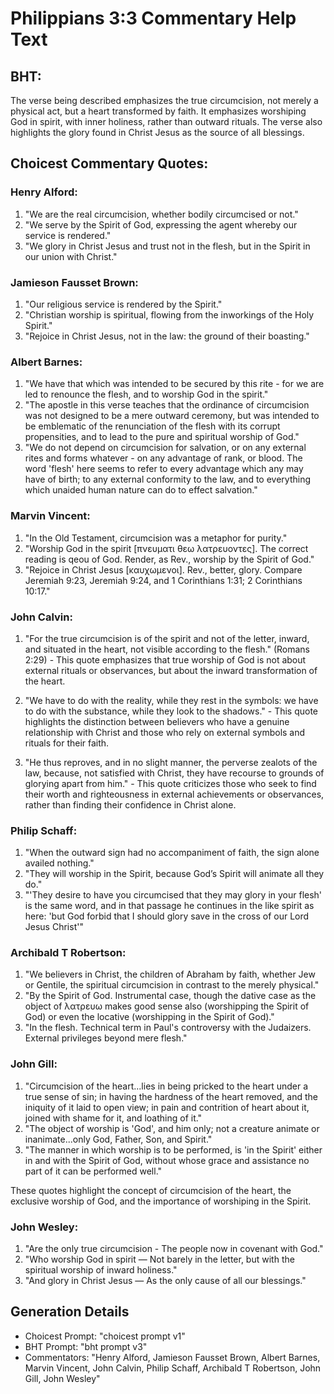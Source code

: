 # Philippians 3:3 Commentary Help Text

## BHT:
The verse being described emphasizes the true circumcision, not merely a physical act, but a heart transformed by faith. It emphasizes worshiping God in spirit, with inner holiness, rather than outward rituals. The verse also highlights the glory found in Christ Jesus as the source of all blessings.

## Choicest Commentary Quotes:
### Henry Alford:
1. "We are the real circumcision, whether bodily circumcised or not." 
2. "We serve by the Spirit of God, expressing the agent whereby our service is rendered." 
3. "We glory in Christ Jesus and trust not in the flesh, but in the Spirit in our union with Christ."

### Jamieson Fausset Brown:
1. "Our religious service is rendered by the Spirit." 
2. "Christian worship is spiritual, flowing from the inworkings of the Holy Spirit."
3. "Rejoice in Christ Jesus, not in the law: the ground of their boasting."

### Albert Barnes:
1. "We have that which was intended to be secured by this rite - for we are led to renounce the flesh, and to worship God in the spirit."
2. "The apostle in this verse teaches that the ordinance of circumcision was not designed to be a mere outward ceremony, but was intended to be emblematic of the renunciation of the flesh with its corrupt propensities, and to lead to the pure and spiritual worship of God."
3. "We do not depend on circumcision for salvation, or on any external rites and forms whatever - on any advantage of rank, or blood. The word 'flesh' here seems to refer to every advantage which any may have of birth; to any external conformity to the law, and to everything which unaided human nature can do to effect salvation."

### Marvin Vincent:
1. "In the Old Testament, circumcision was a metaphor for purity."
2. "Worship God in the spirit [πνευματι θεω λατρευοντες]. The correct reading is qeou of God. Render, as Rev., worship by the Spirit of God."
3. "Rejoice in Christ Jesus [καυχωμενοι]. Rev., better, glory. Compare Jeremiah 9:23, Jeremiah 9:24, and 1 Corinthians 1:31; 2 Corinthians 10:17."

### John Calvin:
1. "For the true circumcision is of the spirit and not of the letter, inward, and situated in the heart, not visible according to the flesh." (Romans 2:29) - This quote emphasizes that true worship of God is not about external rituals or observances, but about the inward transformation of the heart.

2. "We have to do with the reality, while they rest in the symbols: we have to do with the substance, while they look to the shadows." - This quote highlights the distinction between believers who have a genuine relationship with Christ and those who rely on external symbols and rituals for their faith.

3. "He thus reproves, and in no slight manner, the perverse zealots of the law, because, not satisfied with Christ, they have recourse to grounds of glorying apart from him." - This quote criticizes those who seek to find their worth and righteousness in external achievements or observances, rather than finding their confidence in Christ alone.

### Philip Schaff:
1. "When the outward sign had no accompaniment of faith, the sign alone availed nothing."
2. "They will worship in the Spirit, because God’s Spirit will animate all they do."
3. "'They desire to have you circumcised that they may glory in your flesh' is the same word, and in that passage he continues in the like spirit as here: 'but God forbid that I should glory save in the cross of our Lord Jesus Christ'"

### Archibald T Robertson:
1. "We believers in Christ, the children of Abraham by faith, whether Jew or Gentile, the spiritual circumcision in contrast to the merely physical."
2. "By the Spirit of God. Instrumental case, though the dative case as the object of λατρευω makes good sense also (worshipping the Spirit of God) or even the locative (worshipping in the Spirit of God)."
3. "In the flesh. Technical term in Paul's controversy with the Judaizers. External privileges beyond mere flesh."

### John Gill:
1. "Circumcision of the heart...lies in being pricked to the heart under a true sense of sin; in having the hardness of the heart removed, and the iniquity of it laid to open view; in pain and contrition of heart about it, joined with shame for it, and loathing of it."
2. "The object of worship is 'God', and him only; not a creature animate or inanimate...only God, Father, Son, and Spirit."
3. "The manner in which worship is to be performed, is 'in the Spirit' either in and with the Spirit of God, without whose grace and assistance no part of it can be performed well."

These quotes highlight the concept of circumcision of the heart, the exclusive worship of God, and the importance of worshiping in the Spirit.

### John Wesley:
1. "Are the only true circumcision - The people now in covenant with God."
2. "Who worship God in spirit — Not barely in the letter, but with the spiritual worship of inward holiness."
3. "And glory in Christ Jesus — As the only cause of all our blessings."


## Generation Details
- Choicest Prompt: "choicest prompt v1"
- BHT Prompt: "bht prompt v3"
- Commentators: "Henry Alford, Jamieson Fausset Brown, Albert Barnes, Marvin Vincent, John Calvin, Philip Schaff, Archibald T Robertson, John Gill, John Wesley"
